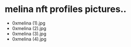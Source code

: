 # melina nft profiles pictures..
- 0xmelina (1).jpg
- 0xmelina (2).jpg
- 0xmelina (3).jpg
- 0xmelina (4).jpg
